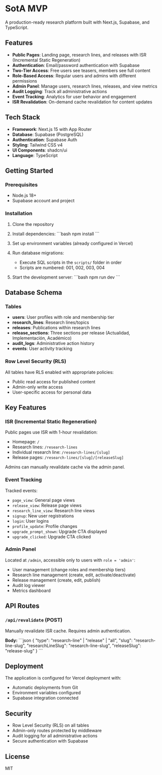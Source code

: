 # SotA MVP

A production-ready research platform built with Next.js, Supabase, and TypeScript.

## Features

- **Public Pages**: Landing page, research lines, and releases with ISR (Incremental Static Regeneration)
- **Authentication**: Email/password authentication with Supabase
- **Two-Tier Access**: Free users see teasers, members see full content
- **Role-Based Access**: Regular users and admins with different permissions
- **Admin Panel**: Manage users, research lines, releases, and view metrics
- **Audit Logging**: Track all administrative actions
- **Event Tracking**: Analytics for user behavior and engagement
- **ISR Revalidation**: On-demand cache revalidation for content updates

## Tech Stack

- **Framework**: Next.js 15 with App Router
- **Database**: Supabase (PostgreSQL)
- **Authentication**: Supabase Auth
- **Styling**: Tailwind CSS v4
- **UI Components**: shadcn/ui
- **Language**: TypeScript

## Getting Started

### Prerequisites

- Node.js 18+
- Supabase account and project

### Installation

1. Clone the repository
2. Install dependencies:
   \`\`\`bash
   npm install
   \`\`\`

3. Set up environment variables (already configured in Vercel)

4. Run database migrations:
   - Execute SQL scripts in the `scripts/` folder in order
   - Scripts are numbered: 001, 002, 003, 004

5. Start the development server:
   \`\`\`bash
   npm run dev
   \`\`\`

## Database Schema

### Tables

- **users**: User profiles with role and membership tier
- **research_lines**: Research lines/topics
- **releases**: Publications within research lines
- **release_sections**: Three sections per release (Actualidad, Implementación, Académico)
- **audit_logs**: Administrative action history
- **events**: User activity tracking

### Row Level Security (RLS)

All tables have RLS enabled with appropriate policies:
- Public read access for published content
- Admin-only write access
- User-specific access for personal data

## Key Features

### ISR (Incremental Static Regeneration)

Public pages use ISR with 1-hour revalidation:
- Homepage: `/`
- Research lines: `/research-lines`
- Individual research line: `/research-lines/[slug]`
- Release pages: `/research-lines/[slug]/[releaseSlug]`

Admins can manually revalidate cache via the admin panel.

### Event Tracking

Tracked events:
- `page_view`: General page views
- `release_view`: Release page views
- `research_line_view`: Research line views
- `signup`: New user registrations
- `login`: User logins
- `profile_update`: Profile changes
- `upgrade_prompt_shown`: Upgrade CTA displayed
- `upgrade_clicked`: Upgrade CTA clicked

### Admin Panel

Located at `/admin`, accessible only to users with `role = 'admin'`:
- User management (change roles and membership tiers)
- Research line management (create, edit, activate/deactivate)
- Release management (create, edit, publish)
- Audit log viewer
- Metrics dashboard

## API Routes

### `/api/revalidate` (POST)

Manually revalidate ISR cache. Requires admin authentication.

**Body:**
\`\`\`json
{
  "type": "research-line" | "release" | "all",
  "slug": "research-line-slug",
  "researchLineSlug": "research-line-slug",
  "releaseSlug": "release-slug"
}
\`\`\`

## Deployment

The application is configured for Vercel deployment with:
- Automatic deployments from Git
- Environment variables configured
- Supabase integration connected

## Security

- Row Level Security (RLS) on all tables
- Admin-only routes protected by middleware
- Audit logging for all administrative actions
- Secure authentication with Supabase

## License

MIT
